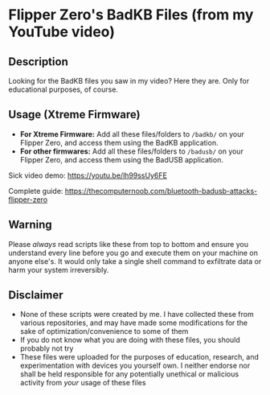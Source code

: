 # Flipper Zero's BadKB Files (from my YouTube video)

## Description
Looking for the BadKB files you saw in my video? Here they are. Only for educational purposes, of course.

## Usage (Xtreme Firmware)
* **For Xtreme Firmware:** Add all these files/folders to `/badkb/` on your Flipper Zero, and access them using the BadKB application.
* **For other firmwares:** Add all these files/folders to `/badusb/` on your Flipper Zero, and access them using the BadUSB application.

Sick video demo: https://youtu.be/lh99ssUy6FE

Complete guide: https://thecomputernoob.com/bluetooth-badusb-attacks-flipper-zero

## Warning
Please *always* read scripts like these from top to bottom and ensure you understand every line before you go and execute them on your machine on anyone else's. It would only take a single shell command to exfiltrate data or harm your system irreversibly.

## Disclaimer
* None of these scripts were created by me. I have collected these from various repositories, and may have made some modifications for the sake of optimization/convenience to some of them
* If you do not know what you are doing with these files, you should probably not try
* These files were uploaded for the purposes of education, research, and experimentation with devices you yourself own. I neither endorse nor shall be held responsible for any potentially unethical or malicious activity from *your* usage of these files
